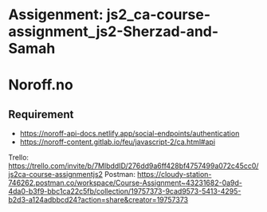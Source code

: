 # Assigenment: js2_ca-course-assignment_js2-Sherzad-and-Samah
# Noroff.no

## Requirement 
- https://noroff-api-docs.netlify.app/social-endpoints/authentication
- https://noroff-content.gitlab.io/feu/javascript-2/ca.html#api

Trello: https://trello.com/invite/b/7MlbddID/276dd9a6ff428bf4757499a072c45cc0/js2ca-course-assignmentjs2
Postman: https://cloudy-station-746262.postman.co/workspace/Course-Assignment~43231682-0a9d-4da0-b3f9-bbc1ca22c5fb/collection/19757373-9cad9573-5413-4295-b2d3-a124adbbcd24?action=share&creator=19757373

